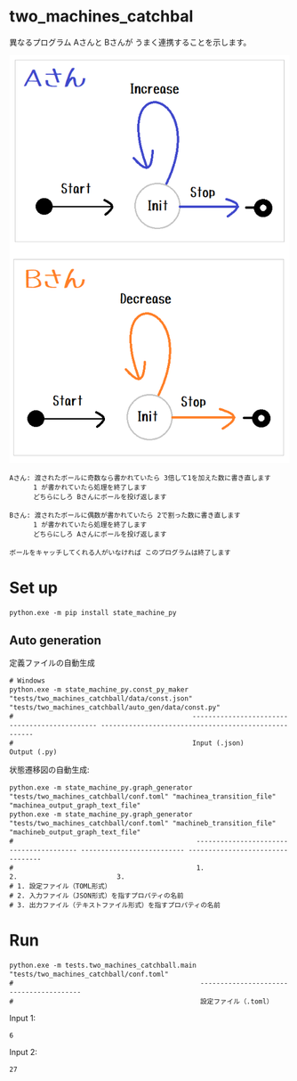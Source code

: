 # two_machines_catchbal

異なるプログラム Aさんと Bさんが うまく連携することを示します。  

![20211205blog4a2.png](docs/img/20211205blog4a2.png)  

```plain
Aさん: 渡されたボールに奇数なら書かれていたら 3倍して1を加えた数に書き直します
      1 が書かれていたら処理を終了します
      どちらにしろ Bさんにボールを投げ返します

Bさん: 渡されたボールに偶数が書かれていたら 2で割った数に書き直します
      1 が書かれていたら処理を終了します
      どちらにしろ Aさんにボールを投げ返します

ボールをキャッチしてくれる人がいなければ このプログラムは終了します
```

# Set up

```shell
python.exe -m pip install state_machine_py
```

## Auto generation

定義ファイルの自動生成

```shell
# Windows
python.exe -m state_machine_py.const_py_maker "tests/two_machines_catchball/data/const.json" "tests/two_machines_catchball/auto_gen/data/const.py"
#                                             ---------------------------------------------- -----------------------------------------------------
#                                             Input (.json)                                   Output (.py)
```

状態遷移図の自動生成:  

```shell
python.exe -m state_machine_py.graph_generator "tests/two_machines_catchball/conf.toml" "machinea_transition_file" "machinea_output_graph_text_file"
python.exe -m state_machine_py.graph_generator "tests/two_machines_catchball/conf.toml" "machineb_transition_file" "machineb_output_graph_text_file"
#                                              ---------------------------------------- -------------------------- ---------------------------------
#                                              1.                                       2.                         3.
# 1. 設定ファイル（TOML形式）
# 2. 入力ファイル（JSON形式）を指すプロパティの名前
# 3. 出力ファイル（テキストファイル形式）を指すプロパティの名前
```

# Run

```shell
python.exe -m tests.two_machines_catchball.main "tests/two_machines_catchball/conf.toml"
#                                               ----------------------------------------
#                                               設定ファイル（.toml）
```

Input 1:

```plain
6
```

Input 2:

```plain
27
```
